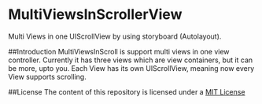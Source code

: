 # MultiViewsInScrollerView
Multi Views in one UIScrollView by using storyboard (Autolayout).

##Introduction
MultiViewsInScroll is support multi views in one view controller. Currently it has three views which are view containers, but it can be more, upto you.
Each View has its own UIScrollView, meaning now every View supports scrolling.

##License
The content of this repository is licensed under a [MIT License](https://github.com/raoarafat/MultiViewsInScrollerView/blob/master/LICENSE)
